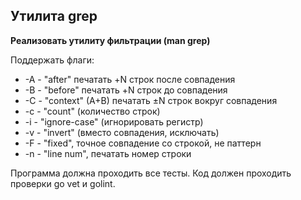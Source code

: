 ## Утилита grep 

__Реализовать утилиту фильтрации (man grep)__

Поддержать флаги:
* -A - "after" печатать +N строк после совпадения
* -B - "before" печатать +N строк до совпадения
* -C - "context" (A+B) печатать ±N строк вокруг совпадения
* -c - "count" (количество строк)
* -i - "ignore-case" (игнорировать регистр)
* -v - "invert" (вместо совпадения, исключать)
* -F - "fixed", точное совпадение со строкой, не паттерн
* -n - "line num", печатать номер строки

Программа должна проходить все тесты. Код должен проходить проверки go vet и golint.